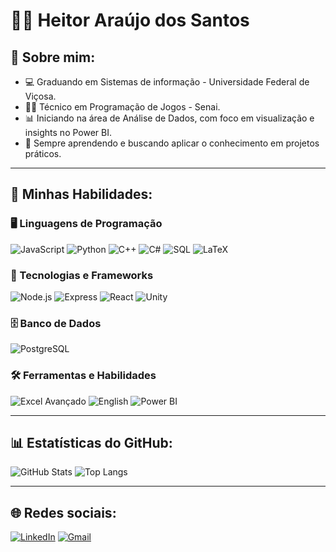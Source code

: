 # 👨‍💻 Heitor Araújo dos Santos

## 


## 🧾 Sobre mim:

- 💻 Graduando em Sistemas de informação - Universidade Federal de Viçosa.
- 👨‍💻 Técnico em Programação de Jogos - Senai.
- 📊 Iniciando na área de Análise de Dados, com foco em visualização e insights no Power BI.
- 🧠 Sempre aprendendo e buscando aplicar o conhecimento em projetos práticos.

---

## 🚀 Minhas Habilidades:

### 🖥️ Linguagens de Programação
![JavaScript](https://img.shields.io/badge/-JavaScript-F7DF1E?logo=javascript&logoColor=black&style=flat)
![Python](https://img.shields.io/badge/-Python-3776AB?logo=python&logoColor=white&style=flat)
![C++](https://img.shields.io/badge/-C++-00599C?logo=cplusplus&logoColor=white&style=flat)
![C#](https://img.shields.io/badge/-C%23-239120?logo=c-sharp&logoColor=white&style=flat)
![SQL](https://img.shields.io/badge/-SQL-4479A1?logo=postgresql&logoColor=white&style=flat)
![LaTeX](https://img.shields.io/badge/-LaTeX-008080?logo=latex&logoColor=white&style=flat)

### 🚀 Tecnologias e Frameworks 
![Node.js](https://img.shields.io/badge/-Node.js-339933?logo=nodedotjs&logoColor=white&style=flat)
![Express](https://img.shields.io/badge/-Express-000000?logo=express&logoColor=white&style=flat)
![React](https://img.shields.io/badge/-React-61DAFB?logo=react&logoColor=black&style=flat)
![Unity](https://img.shields.io/badge/-Unity-000000?logo=unity&logoColor=white&style=flat)

### 🗄️ Banco de Dados  
![PostgreSQL](https://img.shields.io/badge/-PostgreSQL-336791?logo=postgresql&logoColor=white&style=flat)

### 🛠️ Ferramentas e Habilidades
![Excel Avançado](https://img.shields.io/badge/-Excel%20Avançado-217346?logo=microsoft-excel&logoColor=white&style=flat)
![English](https://img.shields.io/badge/English-Advanced-blue?logo=language&style=flat)
![Power BI](https://img.shields.io/badge/-Power%20BI%20Iniciante-F2C811?logo=powerbi&logoColor=black&style=flat)



---

## 📊 Estatísticas do GitHub:

![GitHub Stats](https://github-readme-stats.vercel.app/api?username=HeitorCode7&show_icons=true&theme=radical)
![Top Langs](https://github-readme-stats.vercel.app/api/top-langs/?username=HeitorCode7&layout=compact&theme=radical)

---

## 🌐 Redes sociais:

[![LinkedIn](https://img.shields.io/badge/LinkedIn-0077B5?style=for-the-badge&logo=linkedin&logoColor=white)](https://www.linkedin.com/in/heitor-araujo-2486b1276)
[![Gmail](https://img.shields.io/badge/Gmail-D14836?style=for-the-badge&logo=gmail&logoColor=white)](heitor.dev13@gmail.com)


